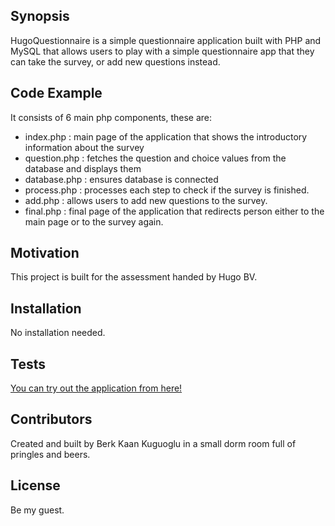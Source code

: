 ## Synopsis

HugoQuestionnaire is a simple questionnaire application built with PHP and MySQL that allows users to play with a simple questionnaire app that they can take the survey, or add new questions instead.

## Code Example

It consists of 6 main php components, these are:

- index.php : main page of the application that shows the introductory information about the survey
- question.php : fetches the question and choice values from the database and displays them
- database.php : ensures database is connected
- process.php : processes each step to check if the survey is finished.
- add.php : allows users to add new questions to the survey.
- final.php : final page of the application that redirects person either to the main page or to the survey again.

## Motivation

This project is built for the assessment handed by Hugo BV.

## Installation

No installation needed.

## Tests

[You can try out the application from here!](http://ec2-54-202-97-207.us-west-2.compute.amazonaws.com/)

## Contributors

Created and built by Berk Kaan Kuguoglu in a small dorm room full of pringles and beers.

## License

Be my guest.
